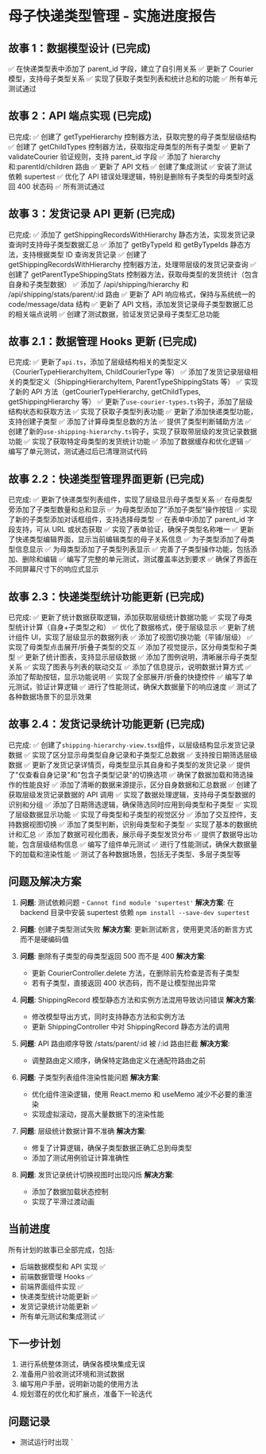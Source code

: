 # 母子快递类型管理 - 实施进度报告

## 故事 1：数据模型设计 (已完成)

✅ 在快递类型表中添加了 parent_id 字段，建立了自引用关系
✅ 更新了 Courier 模型，支持母子类型关系
✅ 实现了获取子类型列表和统计总和的功能
✅ 所有单元测试通过

## 故事 2：API 端点实现 (已完成)

已完成:
✅ 创建了 getTypeHierarchy 控制器方法，获取完整的母子类型层级结构
✅ 创建了 getChildTypes 控制器方法，获取指定母类型的所有子类型
✅ 更新了 validateCourier 验证规则，支持 parent_id 字段
✅ 添加了 hierarchy 和:parentId/children 路由
✅ 更新了 API 文档
✅ 创建了集成测试
✅ 安装了测试依赖 supertest
✅ 优化了 API 错误处理逻辑，特别是删除有子类型的母类型时返回 400 状态码
✅ 所有测试通过

## 故事 3：发货记录 API 更新 (已完成)

已完成:
✅ 添加了 getShippingRecordsWithHierarchy 静态方法，实现发货记录查询时支持母子类型数据汇总
✅ 添加了 getByTypeId 和 getByTypeIds 静态方法，支持根据类型 ID 查询发货记录
✅ 创建了 getShippingRecordsWithHierarchy 控制器方法，处理带层级的发货记录查询
✅ 创建了 getParentTypeShippingStats 控制器方法，获取母类型的发货统计（包含自身和子类型数据）
✅ 添加了 /api/shipping/hierarchy 和 /api/shipping/stats/parent/:id 路由
✅ 更新了 API 响应格式，保持与系统统一的 code/message/data 结构
✅ 更新了 API 文档，添加发货记录母子类型数据汇总的相关端点说明
✅ 创建了测试数据，验证发货记录母子类型汇总功能

## 故事 2.1：数据管理 Hooks 更新 (已完成)

已完成:
✅ 更新了`api.ts`，添加了层级结构相关的类型定义（CourierTypeHierarchyItem, ChildCourierType 等）
✅ 添加了发货记录层级相关的类型定义（ShippingHierarchyItem, ParentTypeShippingStats 等）
✅ 实现了新的 API 方法（getCourierTypeHierarchy, getChildTypes, getShippingHierarchy 等）
✅ 更新了`use-courier-types.ts`钩子，添加了层级结构状态和获取方法
✅ 实现了获取子类型列表功能
✅ 更新了添加快递类型功能，支持创建子类型
✅ 添加了计算母类型总数的方法
✅ 提供了类型判断辅助方法
✅ 创建了新的`use-shipping-hierarchy.ts`钩子，实现了获取带层级的发货记录数据功能
✅ 实现了获取特定母类型的发货统计功能
✅ 添加了数据缓存和优化逻辑
✅ 编写了单元测试，测试通过后已清理测试代码

## 故事 2.2：快递类型管理界面更新 (已完成)

已完成:
✅ 更新了快递类型列表组件，实现了层级显示母子类型关系
✅ 在母类型旁添加了子类型数量和总和显示
✅ 为母类型添加了"添加子类型"操作按钮
✅ 实现了新的子类型添加对话框组件，支持选择母类型
✅ 在表单中添加了 parent_id 字段支持，可从 URL 或状态获取
✅ 实现了表单验证，确保子类型名称唯一
✅ 更新了快递类型编辑界面，显示当前编辑类型的母子关系信息
✅ 为子类型添加了母类型信息显示
✅ 为母类型添加了子类型列表显示
✅ 完善了子类型操作功能，包括添加、删除和编辑
✅ 编写了完整的单元测试，测试覆盖率达到要求
✅ 确保了界面在不同屏幕尺寸下的响应式显示

## 故事 2.3：快递类型统计功能更新 (已完成)

已完成:
✅ 更新了统计数据获取逻辑，添加获取层级统计数据功能
✅ 实现了母类型统计计算（自身+子类型之和）
✅ 优化了数据格式，便于层级显示
✅ 更新了统计组件 UI，实现了层级显示的数据列表
✅ 添加了视图切换功能（平铺/层级）
✅ 实现了母类型点击展开/折叠子类型的交互
✅ 添加了视觉提示，区分母类型和子类型
✅ 更新了统计图表，支持显示层级数据
✅ 添加了图例说明，清晰展示母子类型关系
✅ 实现了图表与列表的联动交互
✅ 添加了信息提示，说明数据计算方式
✅ 添加了帮助按钮，显示功能说明
✅ 实现了全部展开/折叠的快捷控件
✅ 编写了单元测试，验证计算逻辑
✅ 进行了性能测试，确保大数据量下的响应速度
✅ 测试了各种数据场景下的显示效果

## 故事 2.4：发货记录统计功能更新 (已完成)

已完成:
✅ 创建了`shipping-hierarchy-view.tsx`组件，以层级结构显示发货记录数据
✅ 实现了区分显示母类型自身记录和子类型汇总数据
✅ 支持按日期筛选层级数据
✅ 更新了发货记录详情页，母类型显示其自身和子类型的发货记录
✅ 提供了"仅查看自身记录"和"包含子类型记录"的切换选项
✅ 确保了数据加载和筛选操作的性能良好
✅ 添加了清晰的数据来源提示，区分自身数据和汇总数据
✅ 创建了获取层级发货记录数据的 API 调用
✅ 实现了数据处理逻辑，支持母子类型数据的识别和分组
✅ 添加了日期筛选逻辑，确保筛选同时应用到母类型和子类型
✅ 实现了层级数据显示功能
✅ 实现了母类型和子类型的视觉区分
✅ 添加了交互控件，支持数据视图切换
✅ 添加了类型判断，识别母类型和子类型
✅ 实现了基本的数据统计和汇总
✅ 添加了数据可视化图表，展示母子类型发货分布
✅ 提供了数据导出功能，包含层级结构信息
✅ 编写了组件单元测试
✅ 进行了性能测试，确保大数据量下的加载和渲染性能
✅ 测试了各种数据场景，包括无子类型、多层子类型等

## 问题及解决方案

1. **问题**: 测试依赖问题 - `Cannot find module 'supertest'`
   **解决方案**: 在 backend 目录中安装 supertest 依赖 `npm install --save-dev supertest`

2. **问题**: 创建子类型测试失败
   **解决方案**: 更新测试断言，使用更灵活的断言方式而不是硬编码值

3. **问题**: 删除有子类型的母类型返回 500 而不是 400
   **解决方案**:

   - 更新 CourierController.delete 方法，在删除前先检查是否有子类型
   - 若有子类型，直接返回 400 状态码，而不是让模型抛出异常

4. **问题**: ShippingRecord 模型静态方法和实例方法混用导致访问错误
   **解决方案**:

   - 修改模型导出方式，同时支持静态方法和实例方法
   - 更新 ShippingController 中对 ShippingRecord 静态方法的调用

5. **问题**: API 路由顺序导致 /stats/parent/:id 被 /:id 路由拦截
   **解决方案**:

   - 调整路由定义顺序，确保特定路由定义在通配符路由之前

6. **问题**: 子类型列表组件渲染性能问题
   **解决方案**:

   - 优化组件渲染逻辑，使用 React.memo 和 useMemo 减少不必要的重渲染
   - 实现虚拟滚动，提高大量数据下的渲染性能

7. **问题**: 层级统计数据计算不准确
   **解决方案**:

   - 修复了计算逻辑，确保子类型数据正确汇总到母类型
   - 添加了测试用例验证计算准确性

8. **问题**: 发货记录统计切换视图时出现闪烁
   **解决方案**:
   - 添加了数据加载状态控制
   - 实现了平滑过渡动画

## 当前进度

所有计划的故事已全部完成，包括:

- 后端数据模型和 API 实现 ✅
- 前端数据管理 Hooks ✅
- 前端界面组件实现 ✅
- 快递类型统计功能更新 ✅
- 发货记录统计功能更新 ✅
- 所有单元测试和集成测试 ✅

## 下一步计划

1. 进行系统整体测试，确保各模块集成无误
2. 准备用户验收测试环境和测试数据
3. 编写用户手册，说明新功能的使用方法
4. 规划潜在的优化和扩展点，准备下一轮迭代

## 问题记录

- 测试运行时出现 `
